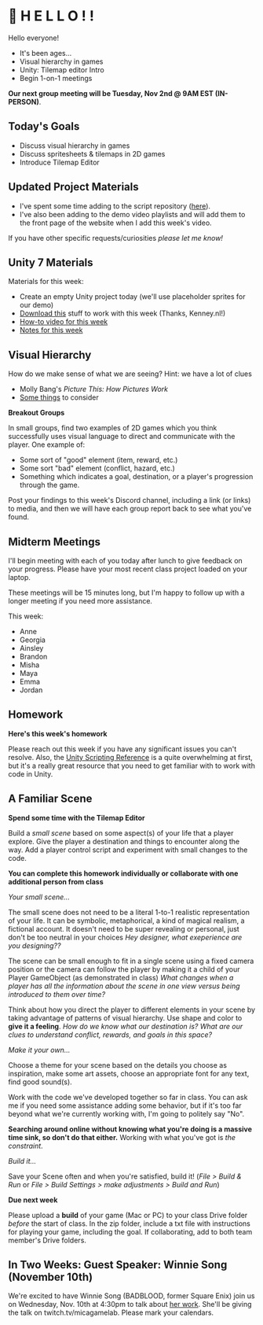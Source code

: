 # 🍏 H E L L O ! ! 
Hello everyone!
- It's been ages...
- Visual hierarchy in games
- Unity: Tilemap editor Intro
- Begin 1-on-1 meetings



__Our next group meeting will be Tuesday, Nov 2nd @ 9AM EST (IN-PERSON)__. 

## Today's Goals ##
- Discuss visual hierarchy in games
- Discuss spritesheets & tilemaps in 2D games
- Introduce Tilemap Editor

## Updated Project Materials ##
- I've spent some time adding to the script repository ([here](https://github.com/samsheffield/2D_Game_Design/tree/Fall_21/Standalone%20Scripts)). 
- I've also been adding to the demo video playlists and will add them to the front page of the website when I add this week's video.

If you have other specific requests/curiosities *please let me know!*

## Unity 7 Materials ##

Materials for this week:
- Create an empty Unity project today (we'll use placeholder sprites for our demo)
- [Download this](https://drive.google.com/file/d/19tUvhhAr7iboSdzQ2Ccgp3hQEmNSZiVZ/view?usp=sharing) stuff to work with this week (Thanks, Kenney.nl!)
- [How-to video for this week](https://youtu.be/HI_ikASAn0g)
- [Notes for this week](https://docs.google.com/document/d/17K35oRbjn3Y7fw6Eb31wLEpZdqKUwRYs5TJtT9aqvg8/edit?usp=sharing)

## Visual Hierarchy ##

How do we make sense of what we are seeing? Hint: we have a lot of clues
- Molly Bang's *Picture This: How Pictures Work*
- [Some things](https://drive.google.com/file/d/1xJSB7NVyR4g8ha75la-N3RCTjoom0vbH/view?usp=sharing) to consider

__Breakout Groups__

In small groups, find two examples of 2D games which you think successfully uses visual language to direct and communicate with the player. One example of:
- Some sort of "good" element (item, reward, etc.)
- Some sort "bad" element (conflict, hazard, etc.)
- Something which indicates a goal, destination, or a player's progression through the game.

Post your findings to this week's Discord channel, including a link (or links) to media, and then we will have each group report back to see what you've found.

## Midterm Meetings ##

I'll begin meeting with each of you today after lunch to give feedback on your progress. Please have your most recent class project loaded on your laptop.

These meetings will be 15 minutes long, but I'm happy to follow up with a longer meeting if you need more assistance. 

This week:
- Anne
- Georgia
- Ainsley
- Brandon
- Misha
- Maya
- Emma
- Jordan

## Homework ##

__Here's this week's homework__

Please reach out this week if you have any significant issues you can't resolve. Also, the [Unity Scripting Reference](https://docs.unity3d.com/2021.1/Documentation/ScriptReference/) is a quite overwhelming at first, but it's a really great resource that you need to get familiar with to work with code in Unity.

## A Familiar Scene
__Spend some time with the Tilemap Editor__

Build a *small scene* based on some aspect(s) of your life that a player explore. Give the player a destination and things to encounter along the way. Add a player control script and experiment with small changes to the code.

__You can complete this homework individually or collaborate with one additional person from class__

*Your small scene...*

The small scene does not need to be a literal 1-to-1 realistic representation of your life. It can be symbolic, metaphorical, a kind of magical realism, a fictional account. It doesn't need to be super revealing or personal, just don't be too neutral in your choices *Hey designer, what exeperience are you designing??*

The scene can be small enough to fit in a single scene using a fixed camera position or the camera can follow the player by making it a child of your Player GameObject (as demonstrated in class) *What changes when a player has all the information about the scene in one view versus being introduced to them over time?*

Think about how you direct the player to different elements in your scene by taking advantage of patterns of visual hierarchy. Use shape and color to __give it a feeling__. *How do we know what our destination is? What are our clues to understand conflict, rewards, and goals in this space?*

*Make it your own...*

Choose a theme for your scene based on the details you choose as inspiration, make some art assets, choose an appropriate font for any text, find good sound(s).

Work with the code we've developed together so far in class. You can ask me if you need some assistance adding some behavior, but if it's too far beyond what we're currently working with, I'm going to politely say "No". 

__Searching around online without knowing what you're doing is a massive time sink, so don't do that either.__ Working with what you've got is *the constraint*.

*Build it...*

Save your Scene often and when you're satisfied, build it! (*File > Build & Run* or *File > Build Settings > make adjustments > Build and Run*)

__Due next week__

Please upload a __build__ of your game (Mac or PC) to your class Drive folder *before* the start of class. In the zip folder, include a txt file with instructions for playing your game, including the goal. If collaborating, add to both team member's Drive folders.


## In Two Weeks: Guest Speaker: Winnie Song (November 10th)
We're excited to have Winnie Song (BADBLOOD, former Square Enix) join us on Wednesday, Nov. 10th at 4:30pm to talk about [her work](https://wsong.me). She'll be giving the talk on twitch.tv/micagamelab. Please mark your calendars.
